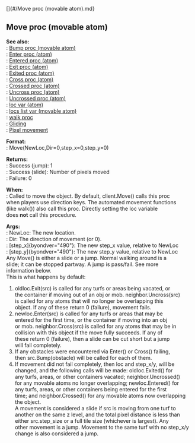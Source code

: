 []{#/Move proc (movable atom).md}    
## Move proc (movable atom)    
**See also:**    
:   [Bump proc (movable atom)](/atom/movable/proc/Bump)    
:   [Enter proc (atom)](/atom/proc/Enter)    
:   [Entered proc (atom)](/atom/proc/Entered)    
:   [Exit proc (atom)](/atom/proc/Exit)    
:   [Exited proc (atom)](/atom/proc/Exited)    
:   [Cross proc (atom)](/atom/proc/Cross)    
:   [Crossed proc (atom)](/atom/proc/Crossed)    
:   [Uncross proc (atom)](/atom/proc/Uncross)    
:   [Uncrossed proc (atom)](/atom/proc/Uncrossed)    
:   [loc var (atom)](/atom/var/loc)    
:   [locs list var (movable atom)](/atom/movable/var/locs)    
:   [walk proc](/proc/walk)    
:   [Gliding](/%7Bnotes%7D/gliding)    
:   [Pixel movement](/%7Bnotes%7D/pixel-movement)    
<!-- -->    
**Format:**    
:   Move(NewLoc,Dir=0,step_x=0,step_y=0)    
<!-- -->    
**Returns:**    
:   Success (jump): 1    
:   Success (slide): Number of pixels moved    
:   Failure: 0    
<!-- -->    
**When:**    
:   Called to move the object. By default, client.Move() calls this proc    
    when players use direction keys. The automated movement functions    
    (like walk()) also call this proc. Directly setting the loc variable    
    does **not** call this procedure.    
<!-- -->    
**Args:**    
:   NewLoc: The new location.    
:   Dir: The direction of movement (or 0).    
:   [step_x]{byondver="490"}: The new step_x value, relative to NewLoc    
:   [step_y]{byondver="490"}: The new step_y value, relative to NewLoc    
Any Move() is either a slide or a jump. Normal walking around is a    
slide; it can be stopped partway. A jump is pass/fail. See more    
information below.    
This is what happens by default:    
1.  oldloc.Exit(src) is called for any turfs or areas being vacated, or    
    the container if moving out of an obj or mob. neighbor.Uncross(src)    
    is called for any atoms that will no longer be overlapping this    
    object. If any of these return 0 (failure), movement fails.    
2.  newloc.Enter(src) is called for any turfs or areas that may be    
    entered for the first time, or the container if moving into an obj    
    or mob. neighbor.Cross(src) is called for any atoms that may be in    
    collision with this object if the move fully succeeds. If any of    
    these return 0 (failure), then a slide can be cut short but a jump    
    will fail completely.    
3.  If any obstacles were encountered via Enter() or Cross() failing,    
    then src.Bump(obstacle) will be called for each of them.    
4.  If movement did not fail completely, then loc and step_x/y, will be    
    changed, and the following calls will be made: oldloc.Exited() for    
    any turfs, areas, or other containers vacated; neighbor.Uncrossed()    
    for any movable atoms no longer overlapping; newloc.Entered() for    
    any turfs, areas, or other containers being entered for the first    
    time; and neighbor.Crossed() for any movable atoms now overlapping    
    the object.    
A movement is considered a slide if src is moving from one turf to    
another on the same z level, and the total pixel distance is less than    
either src.step_size or a full tile size (whichever is largest). Any    
other movement is a jump. Movement to the same turf with no step_x/y    
change is also considered a jump.  